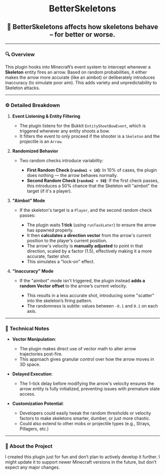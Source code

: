 <h1 align=center>BetterSkeletons</h1>
<h2 align=center>🦴 BetterSkeletons affects how skeletons behave – for better or worse.</h2>

---

### 🔍 **Overview**

This plugin hooks into Minecraft’s event system to intercept whenever a **Skeleton** entity fires an arrow. Based on random probabilities, it either makes the arrow more accurate (like an aimbot) or deliberately introduces inaccuracy (to simulate poor aim). This adds variety and unpredictability to Skeleton attacks.

---

### ⚙️ **Detailed Breakdown**

1. **Event Listening & Entity Filtering**

   * The plugin listens for the Bukkit `EntityShootBowEvent`, which is triggered whenever any entity shoots a bow.
   * It filters the event to only proceed if the shooter is a `Skeleton` and the projectile is an `Arrow`.

2. **Randomized Behavior**

   * Two random checks introduce variability:

     * **First Random Check (`random1 < 10`)**: In 10% of cases, the plugin does nothing — the arrow behaves normally.
     * **Second Random Check (`random2 < 50`)**: If the first check passes, this introduces a 50% chance that the Skeleton will "aimbot" the target (if it's a player).

3. **"Aimbot" Mode**

   * If the skeleton's target is a `Player`, and the second random check passes:

     * The plugin waits **1 tick** (using `runTaskLater`) to ensure the arrow has spawned properly.
     * It then **calculates a direction vector** from the arrow's current position to the player’s current position.
     * The arrow's velocity is **manually adjusted** to point in that direction, scaled by a factor (1.5), effectively making it a more accurate, faster shot.
     * This simulates a "lock-on" effect.

4. **"Inaccuracy" Mode**

   * If the "aimbot" mode isn't triggered, the plugin instead **adds a random Vector offset** to the arrow’s current velocity.

     * This results in a less accurate shot, introducing some "scatter" into the skeleton’s firing pattern.
     * The randomness is subtle: values between `-0.1` and `0.1` on each axis.

---

### 🧠 **Technical Notes**

* **Vector Manipulation**:

  * The plugin makes direct use of vector math to alter arrow trajectories post-fire.
  * This approach gives granular control over how the arrow moves in 3D space.

* **Delayed Execution**:

  * The 1-tick delay before modifying the arrow's velocity ensures the arrow entity is fully initialized, preventing issues with premature state access.

* **Customization Potential**:

  * Developers could easily tweak the random thresholds or velocity factors to make skeletons smarter, dumber, or just more chaotic.
  * Could also extend to other mobs or projectile types (e.g., Strays, Pillagers, etc.)

---

### 👋 About the Project

I created this plugin just for fun and don’t plan to actively develop it further. I might update it to support newer Minecraft versions in the future, but don’t expect any major changes.
